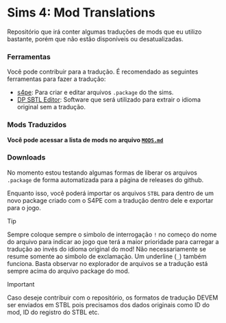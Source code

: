 # Sims 4: Mod Translations
Repositório que irá conter algumas traduções de mods que eu utilizo bastante, porém que não estão disponíveis ou desatualizadas.

### Ferramentas
Você pode contribuir para a tradução. É recomendado as seguintes ferramentas para fazer a tradução:

- [s4pe](https://github.com/s4ptacle/Sims4Tools/releases): Para criar e editar arquivos `.package` do the sims.
- [DP SBTL Editor](https://deaderpool-mccc.com/dpstbleditor.html): Software que será utilizado para extrair o idioma original sem a tradução.

### Mods Traduzidos

<b>Você pode acessar a lista de mods no arquivo [`MODS.md`](./MODS.md)</b>

### Downloads
No momento estou testando algumas formas de liberar os arquivos `.package` de forma automatizada para a página de releases do github.

Enquanto isso, você poderá importar os arquivos `STBL` para dentro de um novo package criado com o S4PE com a tradução dentro dele e exportar para o jogo.

> [!TIP]
> Sempre coloque sempre o simbolo de interrogação `!` no começo do nome do arquivo para indicar ao jogo que terá a maior prioridade para carregar a tradução ao invés do idioma original do mod! Não necessariamente se resume somente ao simbolo de exclamação. Um underline (`_`) também funciona. Basta observar no explorador de arquivos se a tradução está sempre acima do arquivo package do mod.

> [!IMPORTANT]
> Caso deseje contribuir com o repositório, os formatos de tradução DEVEM ser enviados em STBL pois precisamos dos dados originais como ID do mod, ID do registro do STBL etc.
